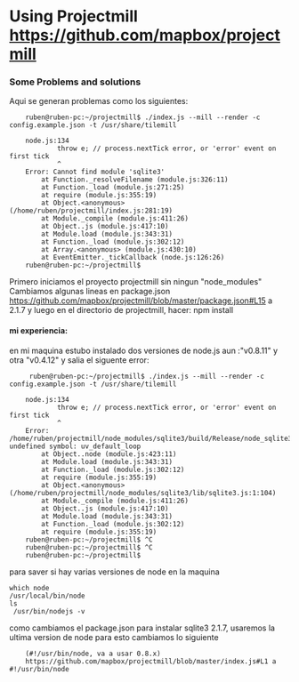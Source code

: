Using Projectmill https://github.com/mapbox/projectmill
=======================================================

### Some Problems and solutions
Aqui se generan problemas como los siguientes:

		ruben@ruben-pc:~/projectmill$ ./index.js --mill --render -c config.example.json -t /usr/share/tilemill

		node.js:134
		        throw e; // process.nextTick error, or 'error' event on first tick
		        ^
		Error: Cannot find module 'sqlite3'
		    at Function._resolveFilename (module.js:326:11)
		    at Function._load (module.js:271:25)
		    at require (module.js:355:19)
		    at Object.<anonymous> (/home/ruben/projectmill/index.js:281:19)
		    at Module._compile (module.js:411:26)
		    at Object..js (module.js:417:10)
		    at Module.load (module.js:343:31)
		    at Function._load (module.js:302:12)
		    at Array.<anonymous> (module.js:430:10)
		    at EventEmitter._tickCallback (node.js:126:26)
		ruben@ruben-pc:~/projectmill$ 

Primero iniciamos el proyecto projectmill sin ningun "node_modules"
Cambiamos algunas lineas  en package.json
https://github.com/mapbox/projectmill/blob/master/package.json#L15 a 2.1.7
y luego en el directorio de projectmill, hacer: npm install


#### mi experiencia:

 en mi maquina estubo instalado dos versiones de node.js aun :"v0.8.11" y otra "v0.4.12"
 y salia el siguente error:

 		 ruben@ruben-pc:~/projectmill$ ./index.js --mill --render -c config.example.json -t /usr/share/tilemill

		node.js:134
		        throw e; // process.nextTick error, or 'error' event on first tick
		        ^
		Error: /home/ruben/projectmill/node_modules/sqlite3/build/Release/node_sqlite3.node: undefined symbol: uv_default_loop
		    at Object..node (module.js:423:11)
		    at Module.load (module.js:343:31)
		    at Function._load (module.js:302:12)
		    at require (module.js:355:19)
		    at Object.<anonymous> (/home/ruben/projectmill/node_modules/sqlite3/lib/sqlite3.js:1:104)
		    at Module._compile (module.js:411:26)
		    at Object..js (module.js:417:10)
		    at Module.load (module.js:343:31)
		    at Function._load (module.js:302:12)
		    at require (module.js:355:19)
		ruben@ruben-pc:~/projectmill$ ^C
		ruben@ruben-pc:~/projectmill$ ^C
		ruben@ruben-pc:~/projectmill$

 para saver si hay varias versiones de node en la maquina 

	which node
	/usr/local/bin/node
	ls
	 /usr/bin/nodejs -v

como cambiamos el package.json para instalar sqlite3 2.1.7, 
usaremos la ultima version de node para esto cambiamos lo siguiente 

		(#!/usr/bin/node, va a usar 0.8.x) 
		https://github.com/mapbox/projectmill/blob/master/index.js#L1 a #!/usr/bin/node 

 










